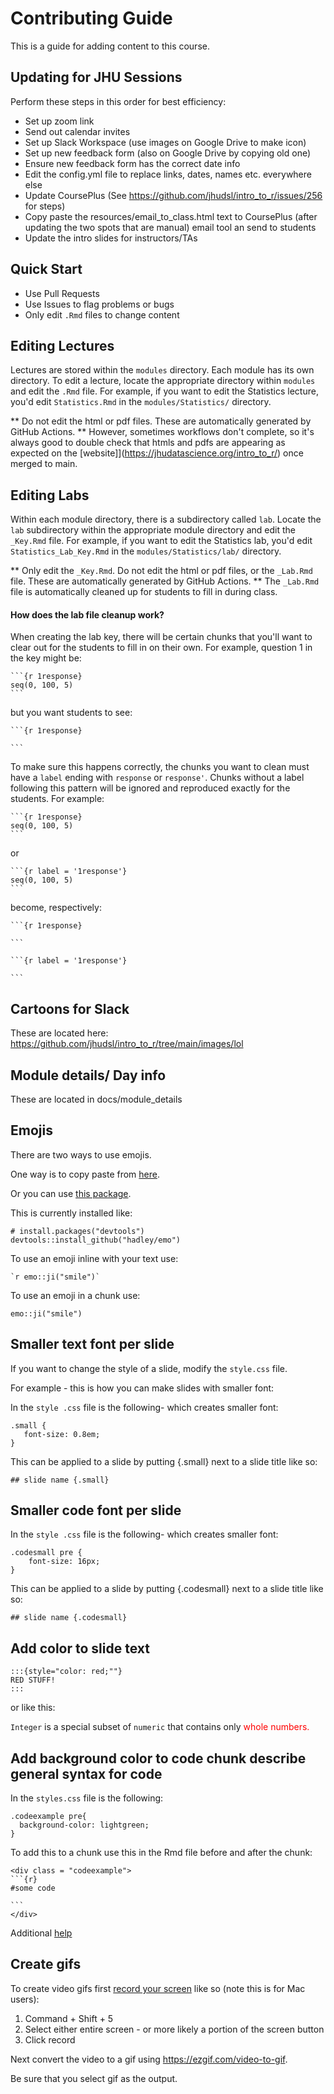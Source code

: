 # Contributing Guide

This is a guide for adding content to this course.

## Updating for JHU Sessions

Perform these steps in this order for best efficiency:

* Set up zoom link
* Send out calendar invites
* Set up Slack Workspace (use images on Google Drive to make icon)
* Set up new feedback form (also on Google Drive by copying old one)
* Ensure new feedback form has the correct date info
* Edit the config.yml file to replace links, dates, names etc. everywhere else
* Update CoursePlus (See https://github.com/jhudsl/intro_to_r/issues/256 for steps)
* Copy paste the resources/email_to_class.html text to CoursePlus (after updating the two spots that are manual) email tool an send to students
* Update the intro slides for instructors/TAs


## Quick Start

* Use Pull Requests
* Use Issues to flag problems or bugs
* Only edit `.Rmd` files to change content



## Editing Lectures

Lectures are stored within the `modules` directory. Each module has its own directory. To edit a lecture, locate the appropriate directory within `modules` and edit the `.Rmd` file. For example, if you want to edit the Statistics lecture, you'd edit `Statistics.Rmd` in the `modules/Statistics/` directory.

** Do not edit the html or pdf files. These are automatically generated by GitHub Actions. ** However, sometimes workflows don't complete, so it's always good to double check that htmls and pdfs are appearing as expected on the [website]](https://jhudatascience.org/intro_to_r/) once merged to main.



## Editing Labs

Within each module directory, there is a subdirectory called `lab`. Locate the `lab` subdirectory within the appropriate module directory and edit the `_Key.Rmd` file. For example, if you want to edit the Statistics lab, you'd edit `Statistics_Lab_Key.Rmd` in the `modules/Statistics/lab/` directory.

** Only edit the `_Key.Rmd`. Do not edit the html or pdf files, or the `_Lab.Rmd` file. These are automatically generated by GitHub Actions. ** The `_Lab.Rmd` file is automatically cleaned up for students to fill in during class.



#### How does the lab file cleanup work?

When creating the lab key, there will be certain chunks that you'll want to clear out for the students to fill in on their own. For example, question 1 in the key might be:

````
```{r 1response}
seq(0, 100, 5)
```
````
but you want students to see:

````
```{r 1response}
 
```
````

To make sure this happens correctly, the chunks you want to clean must have a `label` ending with `response` or `response'`. Chunks without a label following this pattern will be ignored and reproduced exactly for the students. For example:

````
```{r 1response}
seq(0, 100, 5)
```
````
or
````
```{r label = '1response'}
seq(0, 100, 5)
```
````
become, respectively:
````
```{r 1response}
 
```
````

````
```{r label = '1response'}
 
```
````

## Cartoons for Slack

These are located here: https://github.com/jhudsl/intro_to_r/tree/main/images/lol

## Module details/ Day info

These are located in docs/module_details


## Emojis

There are two ways to use emojis.

One way is to copy paste from [here](https://gist.github.com/rxaviers/7360908).

Or you can use [this package](https://github.com/hadley/emo). 

This is currently installed like:
```{r}
# install.packages("devtools")
devtools::install_github("hadley/emo")
```

To use an emoji inline with your text use:

``` `r emo::ji("smile")`  ```

To use an emoji in a chunk use:

```{r}
emo::ji("smile")
```



## Smaller text font per slide

If you want to change the style of a slide, modify the `style.css` file.

For example - this is how you can make slides with smaller font:

In the `style .css` file is the following- which creates smaller font:
```
.small {
   font-size: 0.8em;
}

```

This can be applied to a slide by putting {.small} next to a slide title like so:

`## slide name {.small}`



## Smaller code font per slide


In the `style .css` file is the following- which creates smaller font:
```
.codesmall pre {
    font-size: 16px;
}
```
This can be applied to a slide by putting {.codesmall} next to a slide title like so:

`## slide name {.codesmall}`



## Add color to slide text

```
:::{style="color: red;""}
RED STUFF!
:::
```
 or like this:
 
`Integer` is a special subset of `numeric` that contains only <span style="color: red;">whole numbers.</span>



## Add background color to code chunk describe general syntax for code

In the `styles.css` file is the following:


```
.codeexample pre{
  background-color: lightgreen;
}
```

To add this to a chunk use this in the Rmd file before and after the chunk:

````
<div class = "codeexample">
```{r}
#some code

```
</div>
````

Additional [help](https://bookdown.org/yihui/rmarkdown/ioslides-presentation.html)



## Create gifs

To create video gifs first [record your screen](https://www.hellotech.com/guide/for/how-to-screen-record-on-mac) like so (note this is for Mac users): 

1) Command + Shift + 5 
2) Select either entire screen - or more likely a portion of the screen button
3) Click record

Next convert the video to a gif using https://ezgif.com/video-to-gif.

Be sure that you select gif as the output.




